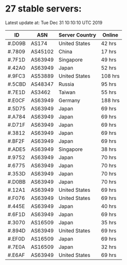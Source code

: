 # 27 stable servers:

Latest update at: Tue Dec 31 10:10:10 UTC 2019

| ID | ASN | Server Country | Online |
| -- | --- | -------------- | ------ |
| #.D09B | AS174 | United States | 42 hrs |
| #.7809 | AS45102 | China | 17 hrs |
| #.7F1D | AS63949 | Singapore | 49 hrs |
| #.42A0 | AS63949 | Japan | 52 hrs |
| #.9FC3 | AS53889 | United States | 108 hrs |
| #.5CBD | AS48347 | Russia | 95 hrs |
| #.7E1D | AS3462 | Taiwan | 55 hrs |
| #.E0CF | AS63949 | Germany | 188 hrs |
| #.5D75 | AS63949 | Japan | 69 hrs |
| #.A784 | AS63949 | Japan | 69 hrs |
| #.D71F | AS63949 | Japan | 69 hrs |
| #.3812 | AS63949 | Japan | 69 hrs |
| #.BF2F | AS63949 | Japan | 69 hrs |
| #.ADE5 | AS63949 | Singapore | 38 hrs |
| #.9752 | AS63949 | Japan | 70 hrs |
| #.6775 | AS63949 | Japan | 70 hrs |
| #.353D | AS63949 | Japan | 70 hrs |
| #.D0BB | AS63949 | Japan | 70 hrs |
| #.12A1 | AS63949 | United States | 69 hrs |
| #.F076 | AS63949 | United States | 69 hrs |
| #.445E | AS63949 | Japan | 40 hrs |
| #.6F1D | AS63949 | Japan | 69 hrs |
| #.3070 | AS16509 | Japan | 35 hrs |
| #.894D | AS63949 | United States | 69 hrs |
| #.EF0D | AS16509 | Japan | 69 hrs |
| #.7E0A | AS16509 | Japan | 32 hrs |
| #.E6AF | AS63949 | United States | 69 hrs |

